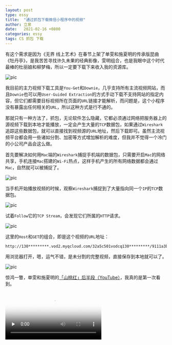```yaml
---
layout: post
type: essy
title:  "通过抓包下载微信小程序中的视频"
author: 立泉
date:   2021-02-16 +0800
categories: essy
tags: CS 抓包 下载
---
```


有这个需求是因为《无界 线上艺术》在春节上架了单雯和施夏明的传承版昆曲《牡丹亭》，是我苦苦寻找许久未果的经典影像，雯明组合，也是我眼中这个时代最棒的杜丽娘和柳梦梅，所以一定要下载下来收入我的资源库。

<img class="responsive-img" src="https://apqx.oss-cn-hangzhou.aliyuncs.com/blog/pic/screen_iphone_opera_mudanting.jpg" alt="pic">

我目前的主力视频下载工具是`You-Get`和`Downie`，几乎支持所有主流视频网站，而且`Downie`也可以用`User-Guided Extraction`的方式手动下载不支持网站的指定内容，但它们都需要目标视频所在页面的`URL`链接才能解析，而问题是，这个小程序没有暴露出任何相关的`URL`，所以这种方式是行不通的。

那就只有一种方法了，抓包，无论软件怎么隐藏，它都必须通过网络把服务器上的源视频下载到本地才能播放，一定会产生大量的`TCP`数据包，如果通过`Wireshark`追踪这些数据包，就可以直接找到视频源的`URL`地址，然后下载即可。虽然主流视频平台都会用一些诸如分割、加密等方式增加解析的难度，但我并不觉得一个冷门的小公司产品会这么做。

首先要解决如何用`Mac`端的`Wireshark`捕捉手机端的数据包，只需要开启`Mac`的网络共享，手机连接`Mac`搭建的`Wi-Fi`热点，这样手机产生的所有网络数据都会通过`Mac`，自然就可以被捕捉了。

<img class="responsive-img" src="https://apqx.oss-cn-hangzhou.aliyuncs.com/blog/pic/screen_mac_wifi_share.png" alt="pic">

当手机开始播放视频的时候，观察`Wireshark`捕捉到了大量指向同一个`IP`的`TCP`数据包。

<img class="responsive-img" src="https://apqx.oss-cn-hangzhou.aliyuncs.com/blog/pic/screen_wireshark_opera.jpg" alt="pic">

试着`Follow`它的`TCP Stream`，会发现它们所属的`HTTP`请求。

<img class="responsive-img" src="https://apqx.oss-cn-hangzhou.aliyuncs.com/blog/pic/screen_wireshark_flow.jpg" alt="pic">

这里的`Host`和`GET`的组合，即是这个视频的`URL`地址：

```
http://130*********.vod2.myqcloud.com/32a5c501vodcq130*********/9111a3b75285890814193748493/************UA.mp4
```

用浏览器打开，嗯，运气不错，是未分割的完整视频，直接保存到本地就可以了。

<img class="responsive-img" src="https://apqx.oss-cn-hangzhou.aliyuncs.com/blog/pic/screen_safari_opera_mudanting.jpg" alt="pic">

惊鸿一瞥，单雯和施夏明的[「山桃红」后半段（YouTube）](https://www.youtube.com/watch?v=_LngsAMjR0g)，我真的是第一次看到。

<video class="responsive-video" playsinline controls preload="none" poster="https://apqx.oss-cn-hangzhou.aliyuncs.com/blog/video/opera_shantaohong.jpg">
    <source src="https://apqx.oss-cn-hangzhou.aliyuncs.com/blog/video/opera_shantaohong_h264.mp4" type="video/mp4">
</video>